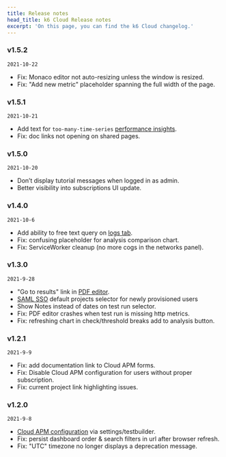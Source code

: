 ```yaml
---
title: Release notes
head_title: k6 Cloud Release notes
excerpt: 'On this page, you can find the k6 Cloud changelog.'
---
```


### v1.5.2

`2021-10-22`

- Fix: Monaco editor not auto-resizing unless the window is resized.
- Fix: "Add new metric" placeholder spanning the full width of the page.

### v1.5.1

`2021-10-21`

- Add text for `too-many-time-series` [performance insights](/cloud/analyzing-results/performance-insights/).
- Fix: doc links not opening on shared pages.

### v1.5.0

`2021-10-20`

- Don’t display tutorial messages when logged in as admin.
- Better visibility into subscriptions UI update.

### v1.4.0

`2021-10-6`

- Add ability to free text query on [logs tab](/cloud/analyzing-results/logs/).
- Fix: confusing placeholder for analysis comparison chart.
- Fix: ServiceWorker cleanup (no more cogs in the networks panel).

### v1.3.0

`2021-9-28`

- "Go to results" link in [PDF editor](/cloud/analyzing-results/result-export/#generate-pdf-report).
- [SAML SSO](/cloud/project-and-team-management/saml-sso/) default projects selector for newly provisioned users
- Show Notes instead of dates on test run selector.
- Fix: PDF editor crashes when test run is missing http metrics.
- Fix: refreshing chart in check/threshold breaks add to analysis button.

### v1.2.1

`2021-9-9`

- Fix: add documentation link to Cloud APM forms.
- Fix: Disable Cloud APM configuration for users without proper subscription.
- Fix: current project link highlighting issues.

### v1.2.0

`2021-9-8`

- [Cloud APM configuration](/cloud/integrations/cloud-apm/) via settings/testbuilder.
- Fix: persist dashboard order & search filters in url after browser refresh.
- Fix: "UTC" timezone no longer displays a deprecation message.
